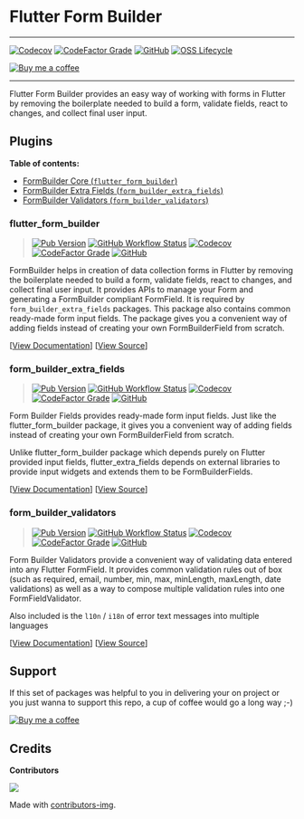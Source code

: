 
# Flutter Form Builder
---
[![Codecov](https://img.shields.io/codecov/c/github/danvick/flutter_form_builder?logo=codecov&style=for-the-badge)](https://codecov.io/gh/danvick/flutter_form_builder/)
[![CodeFactor Grade](https://img.shields.io/codefactor/grade/github/danvick/flutter_form_builder?logo=codefactor&style=for-the-badge)](https://www.codefactor.io/repository/github/danvick/flutter_form_builder)
[![GitHub](https://img.shields.io/github/license/danvick/flutter_form_builder?logo=open+source+initiative&style=for-the-badge)](https://github.com/danvick/flutter_form_builder/blob/master/LICENSE)
[![OSS Lifecycle](https://img.shields.io/osslifecycle/danvick/flutter_form_builder?style=for-the-badge)](#support)
<!-- [![Awesome Flutter](https://img.shields.io/badge/Awesome-Flutter-FC60A8?logo=awesome-lists&style=for-the-badge)](https://github.com/Solido/awesome-flutter#widgets) -->

[![Buy me a coffee](https://www.buymeacoffee.com/assets/img/custom_images/purple_img.png)](https://www.buymeacoffee.com/danvick)

___

Flutter Form Builder provides an easy way of working with forms in Flutter by removing the boilerplate needed to build a form, validate fields, react to changes, and collect final user input.

## Plugins

**Table of contents:**

- [FormBuilder Core (`flutter_form_builder`)](#flutter_form_builder)
- [FormBuilder Extra Fields (`form_builder_extra_fields`)](#form_builder_extra_fields)
- [FormBuilder Validators (`form_builder_validators`)](#form_builder_validators)

### flutter_form_builder
> [![Pub Version](https://img.shields.io/pub/v/flutter_form_builder?logo=flutter&style=for-the-badge)](https://pub.dev/packages/flutter_form_builder)
[![GitHub Workflow Status](https://img.shields.io/github/workflow/status/danvick/flutter_form_builder/Form%20Builder%20Core?logo=github&style=for-the-badge)](https://github.com/danvick/flutter_form_builder/actions/workflows/form_builder_core.yaml)
[![Codecov](https://img.shields.io/codecov/c/github/danvick/flutter_form_builder?logo=codecov&style=for-the-badge)](https://codecov.io/gh/danvick/flutter_form_builder/)
[![CodeFactor Grade](https://img.shields.io/codefactor/grade/github/danvick/flutter_form_builder?logo=codefactor&style=for-the-badge)](https://www.codefactor.io/repository/github/danvick/flutter_form_builder)
[![GitHub](https://img.shields.io/github/license/danvick/flutter_form_builder?logo=open+source+initiative&style=for-the-badge)](https://github.com/danvick/flutter_form_builder/blob/master/LICENSE)


FormBuilder helps in creation of data collection forms in Flutter by removing the boilerplate needed to build a form, validate fields, react to changes,
and collect final user input.
It provides APIs to manage your Form and generating a FormBuilder compliant FormField. It is required by `form_builder_extra_fields` packages.
This package also contains common ready-made form input fields. The package gives you a convenient way of adding fields instead of creating your own FormBuilderField from scratch.

[[View Documentation][core_docs]] [[View Source][core_code]]

### form_builder_extra_fields
> [![Pub Version](https://img.shields.io/pub/v/form_builder_extra_fields?logo=flutter&style=for-the-badge)](https://pub.dev/packages/form_builder_extra_fields)
[![GitHub Workflow Status](https://img.shields.io/github/workflow/status/danvick/flutter_form_builder/Form%20Builder%20Extra%20Fields?logo=github&style=for-the-badge)](https://github.com/danvick/flutter_form_builder/actions/workflows/form_builder_extra_fields.yaml)
[![Codecov](https://img.shields.io/codecov/c/github/danvick/flutter_form_builder?logo=codecov&style=for-the-badge)](https://codecov.io/gh/danvick/flutter_form_builder/)
[![CodeFactor Grade](https://img.shields.io/codefactor/grade/github/danvick/flutter_form_builder?logo=codefactor&style=for-the-badge)](https://www.codefactor.io/repository/github/danvick/flutter_form_builder)
[![GitHub](https://img.shields.io/github/license/danvick/flutter_form_builder?logo=open+source+initiative&style=for-the-badge)](https://github.com/danvick/flutter_form_builder/blob/master/LICENSE)

Form Builder Fields provides ready-made form input fields. Just like the flutter_form_builder package, it gives you a convenient way of adding fields instead of creating your own FormBuilderField from scratch.

Unlike flutter_form_builder package which depends purely on Flutter provided input fields, flutter_extra_fields depends on external libraries to provide input widgets and extends them to be FormBuilderFields.

[[View Documentation][extra_fields_docs]] [[View Source][extra_fields_code]]

### form_builder_validators
> [![Pub Version](https://img.shields.io/pub/v/form_builder_validators?logo=flutter&style=for-the-badge)](https://pub.dev/packages/form_builder_validators)
[![GitHub Workflow Status](https://img.shields.io/github/workflow/status/danvick/flutter_form_builder/Form%20Builder%20Validators?logo=github&style=for-the-badge)](https://github.com/danvick/flutter_form_builder/actions/workflows/form_builder_validators.yaml)
[![Codecov](https://img.shields.io/codecov/c/github/danvick/flutter_form_builder?logo=codecov&style=for-the-badge)](https://codecov.io/gh/danvick/flutter_form_builder/)
[![CodeFactor Grade](https://img.shields.io/codefactor/grade/github/danvick/flutter_form_builder?logo=codefactor&style=for-the-badge)](https://www.codefactor.io/repository/github/danvick/flutter_form_builder)
[![GitHub](https://img.shields.io/github/license/danvick/flutter_form_builder?logo=open+source+initiative&style=for-the-badge)](https://github.com/danvick/flutter_form_builder/blob/master/LICENSE)

Form Builder Validators provide a convenient way of validating data entered into any Flutter FormField. It provides common validation rules out of box (such as required, email, number, min, max, minLength, maxLength, date validations) as well as a way to compose multiple validation rules into one FormFieldValidator.

Also included is the `l10n` / `i18n` of error text messages into multiple languages

[[View Documentation][validators_docs]] [[View Source][validators_code]]


## Support
If this set of packages was helpful to you in delivering your on project or you just wanna to support this
repo, a cup of coffee would go a long way ;-)

[![Buy me a coffee](https://www.buymeacoffee.com/assets/img/custom_images/purple_img.png)](https://www.buymeacoffee.com/danvick)


## Credits
**Contributors**

<a href="https://github.com/danvick/flutter_form_builder/graphs/contributors">
  <img src="https://contributors-img.firebaseapp.com/image?repo=danvick/flutter_form_builder" />
</a>

Made with [contributors-img](https://contributors-img.firebaseapp.com).







[core_code]: https://github.com/danvick/flutter_form_builder/tree/master/packages/flutter_form_builder

[core_docs]: https://github.com/danvick/flutter_form_builder/blob/master/packages/flutter_form_builder/README.md

[extra_fields_code]: https://github.com/danvick/flutter_form_builder/tree/master/packages/form_builder_extra_fields

[extra_fields_docs]: https://github.com/danvick/flutter_form_builder/blob/master/packages/form_builder_extra_fields/README.md

[validators_code]: https://github.com/danvick/flutter_form_builder/tree/master/packages/form_builder_validators

[validators_docs]: https://github.com/danvick/flutter_form_builder/blob/master/packages/form_builder_validators/README.md

